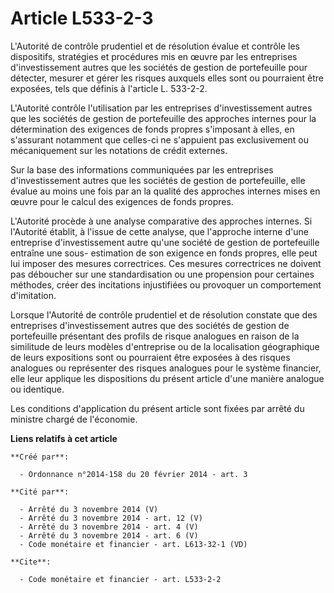 # Article L533-2-3

L'Autorité de contrôle prudentiel et de résolution évalue et contrôle les dispositifs, stratégies et procédures mis en œuvre
par les entreprises d'investissement autres que les sociétés de gestion de portefeuille pour détecter, mesurer et gérer les
risques auxquels elles sont ou pourraient être exposées, tels que définis à l'article L. 533-2-2.

L'Autorité contrôle l'utilisation par les entreprises d'investissement autres que les sociétés de gestion de portefeuille des
approches internes pour la détermination des exigences de fonds propres s'imposant à elles, en s'assurant notamment que
celles-ci ne s'appuient pas exclusivement ou mécaniquement sur les notations de crédit externes. 

Sur la base des informations communiquées par les entreprises d'investissement autres que les sociétés de gestion de
portefeuille, elle évalue au moins une fois par an la qualité des approches internes mises en œuvre pour le calcul des
exigences de fonds propres. 

L'Autorité procède à une analyse comparative des approches internes. Si l'Autorité établit, à l'issue de cette analyse, que
l'approche interne d'une entreprise d'investissement autre qu'une société de gestion de portefeuille entraîne une sous-
estimation de son exigence en fonds propres, elle peut lui imposer des mesures correctrices. Ces mesures correctrices ne
doivent pas déboucher sur une standardisation ou une propension pour certaines méthodes, créer des incitations injustifiées
ou provoquer un comportement d'imitation. 

Lorsque l'Autorité de contrôle prudentiel et de résolution constate que des entreprises d'investissement autres que des
sociétés de gestion de portefeuille présentant des profils de risque analogues en raison de la similitude de leurs modèles
d'entreprise ou de la localisation géographique de leurs expositions sont ou pourraient être exposées à des risques analogues
ou représenter des risques analogues pour le système financier, elle leur applique les dispositions du présent article d'une
manière analogue ou identique. 

Les conditions d'application du présent article sont fixées par arrêté du ministre chargé de l'économie.

**Liens relatifs à cet article**

	**Créé par**:

	  - Ordonnance n°2014-158 du 20 février 2014 - art. 3

	**Cité par**:

	  - Arrêté du 3 novembre 2014 (V)
	  - Arrêté du 3 novembre 2014 - art. 12 (V)
	  - Arrêté du 3 novembre 2014 - art. 4 (V)
	  - Arrêté du 3 novembre 2014 - art. 6 (V)
	  - Code monétaire et financier - art. L613-32-1 (VD)

	**Cite**:

	  - Code monétaire et financier - art. L533-2-2

